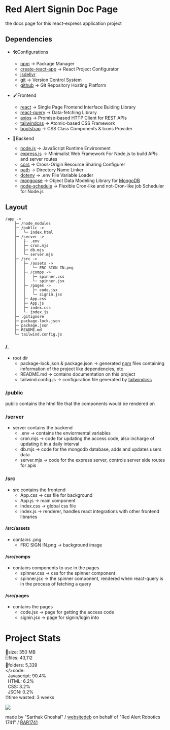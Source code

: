 # Red Alert Signin Doc Page #

the docs page for this react-express application project

## Dependencies ##
- 🛠Configurations
    * [npm](https://www.npmjs.com/) -> Package Manager
    * [create-react-app](https://create-react-app.dev/) -> React Project Configurator 
    * [jsdelivr](https://www.jsdelivr.com/)
    * [git](https://git-scm.com/) -> Version Control System
    * [github](https://github.com) -> Git Repository Hosting Platform

- 🖌️Frontend
    * [react](https://react.dev) -> Single Page Frontend Interface Bulding Library
    * [react-query](https://tanstack.com/query/latest) -> Data-fetching Library
    * [axios](https://axios-http.com/) -> Promise-based HTTP Client for REST APIs
    * [tailwindcss](https://tailwindcss.com/) -> Atomic-based CSS Framework
    * [bootstrap](https://getbootstrap.com/) -> CSS Class Components & Icons Provider

- 🔨Backend
    * [node.js](https://nodejs.org/en) -> JavaScript Runtime Environment
    * [express.js](https://expressjs.com/) ->  Minimalist Web Framework For Node.js to build APIs and server routes
    * [cors](https://www.npmjs.com/package/cors) -> Cross-Origin Resource Sharing Configurer
    * [path](https://www.npmjs.com/package/path) -> Directory Name Linker
    * [dotenv](https://www.npmjs.com/package/dotenv) -> .env File Variable Loader
    * [mongoose](https://mongoosejs.com/) -> Object Data Modeling Library for [MongoDB](https://www.mongodb.com/)
    * [node-schedule](https://www.npmjs.com/package/node-schedule) -> Flexible Cron-like and not-Cron-like job Scheduler for Node.js

## Layout ##

```shell
/app ->
    ├─ /node_modules
    ├─ /public ->
    │   └─ index.html
    ├─ /server ->
    │   ├─ .env
    │   ├─ cron.mjs
    │   ├─ db.mjs
    │   └─ server.mjs
    ├─ /src ->
    │   ├─ /assets ->
    │   │   └─ FRC SIGN IN.png
    │   ├─ /comps ->
    │   │   ├─ spinner.css
    │   │   └─ spinner.jsx
    │   ├─ /pages ->
    │   │   ├─ code.jsx
    │   │   └─ signin.jsx
    │   ├─ App.css
    │   ├─ App.js
    │   ├─ index.css
    │   └─ index.js
    ├─ .gitignore
    ├─ package-lock.json
    ├─ package.json
    ├─ README.md
    └─ tailwind.config.js
```

### /. ###
- root dir
    * package-lock.json & package.json -> generated [npm](https://www.npmjs.com/) files containing imformation of the project like dependencies, etc
    * README.md -> contains documentation on this project
    * tailwind.config.js -> configuration file generated by [tailwindcss](https://tailwindcss.com/)

### /public ###
public contains the html file that the components would be rendered on

### /server ###
- server contains the backend
    * .env -> contains the enviormental variables
    * cron.mjs -> code for updating the access code, also incharge of updating it in a daily interval
    * db.mjs -> code for the mongodb database, adds and updates users data
    * server.mjs -> code for the express server, controls server side routes for apis

### /src ###
- src contains the frontend
    * App.css -> css file for background
    * App.js -> main component
    * index.css -> global css file
    * index.js -> renderer, handles react integrations with other frontend libraries

#### /src/assets ####
- contains .png
    * FRC SIGN IN.png -> background image

#### /src/comps ####
- contains components to use in the pages
    * spinner.css -> css for the spinner component
    * spinner.jsx -> the spinner component, rendered when react-query is in the process of fetching a query

#### /src/pages ####
- contains the pages
    * code.jsx -> page for getting the access code
    * signin.jsx -> page for signin/login into

# Project Stats #
 📏size: 350 MB<br />
 🗄️files: 43,112<br />
 📁folders: 5,339<br />
 </>code:<br />
    &nbsp;&nbsp;Javascript: 90.4%<br />
    &nbsp;&nbsp;HTML: 6.2%<br />
    &nbsp;&nbsp;CSS: 3.2%<br />
    &nbsp;&nbsp;JSON: 0.2%<br />
 ⏰time wasted: 3 weeks

![](https://cdn.donmai.us/sample/cc/20/sample-cc20def22845b688668b03615d7db1f1.jpg)

made by "Sarthak Ghoshal" / [websitedeb](https://github.com/websitedeb) on behalf of "Red Alert Robotics 1741" / [RAR1741](https://github.com/RAR1741)